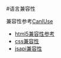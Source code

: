 #语言兼容性

兼容性参考[CanIUse](http://caniuse.com)
 - [html5兼容性参考](http://caniuse.com/#cats=HTML5)
 - [css兼容性](http://caniuse.com/#cats=CSS)
 - [jsapi兼容性](http://caniuse.com/#cats=JS%20API)
